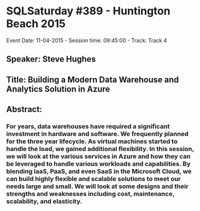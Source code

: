 # SQLSaturday #389 - Huntington Beach 2015
Event Date: 11-04-2015 - Session time: 09:45:00 - Track: Track 4
## Speaker: Steve Hughes
## Title: Building a Modern Data Warehouse and Analytics Solution in Azure
## Abstract:
### For years, data warehouses have required a significant investment in hardware and software. We frequently planned for the three year lifecycle. As virtual machines started to handle the load, we gained additional flexibility. In this session, we will look at the various services in Azure and how they can be leveraged to handle various workloads and capabilities. By blending IaaS, PaaS, and even SaaS in the Microsoft Cloud, we can build highly flexible and scalable solutions to meet our needs large and small. We will look at some designs and their strengths and weaknesses including cost, maintenance, scalability, and elasticity. 

